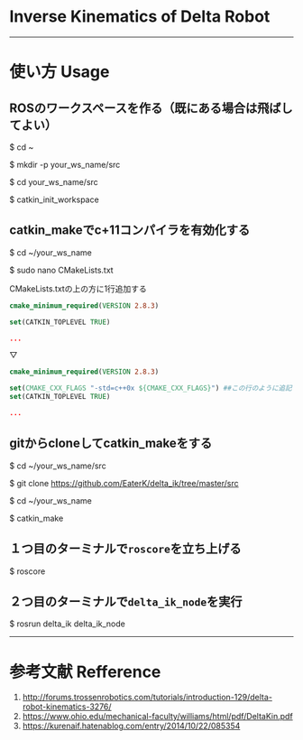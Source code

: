 # Inverse Kinematics of Delta Robot

***

# 使い方 Usage

## ROSのワークスペースを作る（既にある場合は飛ばしてよい）
$ cd ~

$ mkdir -p your_ws_name/src 

$ cd your_ws_name/src 

$ catkin_init_workspace 


## catkin_makeでc+11コンパイラを有効化する
$ cd ~/your_ws_name 

$ sudo nano CMakeLists.txt 

CMakeLists.txtの上の方に1行追加する

```CMake
cmake_minimum_required(VERSION 2.8.3)

set(CATKIN_TOPLEVEL TRUE)

...
```

▽

```CMake
cmake_minimum_required(VERSION 2.8.3)

set(CMAKE_CXX_FLAGS "-std=c++0x ${CMAKE_CXX_FLAGS}") ##この行のように追記
set(CATKIN_TOPLEVEL TRUE)

...
```


## gitからcloneしてcatkin_makeをする
$ cd ~/your_ws_name/src 

$ git clone https://github.com/EaterK/delta_ik/tree/master/src 

$ cd ~/your_ws_name 

$ catkin_make 


## １つ目のターミナルで`roscore`を立ち上げる
$ roscore 


## ２つ目のターミナルで`delta_ik_node`を実行
$ rosrun delta_ik delta_ik_node


***
# 参考文献 Refference
1. http://forums.trossenrobotics.com/tutorials/introduction-129/delta-robot-kinematics-3276/
2. https://www.ohio.edu/mechanical-faculty/williams/html/pdf/DeltaKin.pdf
3. https://kurenaif.hatenablog.com/entry/2014/10/22/085354
